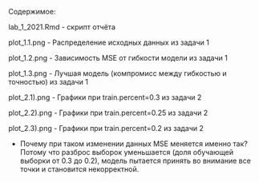 Содержимое:

lab_1_2021.Rmd - скрипт отчёта

plot_1.1.png - Распределение исходных данных из задачи 1

plot_1.2.png - Зависимость MSE от гибкости модели из задачи 1

plot_1.3.png - Лучшая модель (компромисс между гибкостью и точностью) из задачи 1

plot_2.1).png - Графики при 	train.percent=0.3 из задачи 2

plot_2.2).png - Графики при 	train.percent=0.25 из задачи 2

plot_2.3).png - Графики при 	train.percent=0.2 из задачи 2


- Почему при таком изменении данных MSE меняется именно так?
Потому что разброс выборок уменьшается (доля обучающей выборки от 0.3 до 0.2),  модель пытается принять во внимание все точки и становится некорректной.
